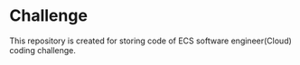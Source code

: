 # Challenge
This repository is created for storing code of ECS software engineer(Cloud) coding challenge.

